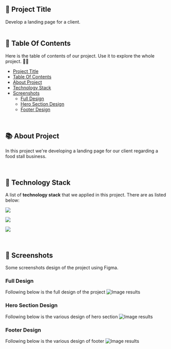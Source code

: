 <!-- START Project Title -->
## 📢 Project Title
Develop a landing page for a client.
<br /><br />
<!-- END Project Title -->

<!-- START Table Of Contents -->
## 📌 Table Of Contents
Here is the table of contents of our project. Use it to explore the whole project. 🛵💨

- [Project Title](#-project-title)
- [Table Of Contents](#-table-of-contents)
- [About Project](#-about-project)
- [Technology Stack](#-technology-stack)
- [Screenshots](#-screenshots)
  - [Full Design](#full-design)
  - [Hero Section Design](#hero-section-design)
  - [Footer Design](#footer-design)
<!-- - [References](#-references) -->

<a align="right" href="#-project-title">
  <img align="right" width="16" src="https://user-images.githubusercontent.com/92319348/202473243-8f547c67-ab8a-4fb1-821e-75e83ff6b097.png" />
</a>
<br />
<!-- END Table Of Contents -->

<!-- START About Project -->
## 📚 About Project
In this project we're developing a landing page for our client regarding a food stall business.

<!--
What we have done in the recent times:

1. **Header component**
   * [x] Design and create a header component. 
   * [x] Create a navigation for both mobile and desktop view.

2. **Hero component**
   * [x] Design and create a hero section.

3. **About component**
   * [X] Design and create an about section.

4. **Skill component**
   * [X] Design and create a skill section.

5. **Project component**
   * [X] Design and create a project section.

6. **Footer component**
   * [X] Design and create both footer section.
   * [X] Create a footnote inside footer section that include color gradient.
   
7. **Others**
   * [x] Manually store images via [Cloudinary](https://cloudinary.com/) and use it in the project.
   * [x] Add some typescript in page and components.
   * [x] Add smooth scroll from section to section.
-->

<a align="right" href="#-project-title">
  <img align="right" width="16" src="https://user-images.githubusercontent.com/92319348/202473243-8f547c67-ab8a-4fb1-821e-75e83ff6b097.png" />
</a>
<br />
<!-- END About Project -->

<!-- START Technology Stack -->
## 🚀 Technology Stack
A list of **technology stack** that we applied in this project. There are as listed below:

<p align="left">
  <a href="https://skillicons.dev">
    <img src="https://skillicons.dev/icons?i=html,css,javascript" />
  </a>
</p>
<p align="left">
  <a href="https://skillicons.dev">
    <img src="https://skillicons.dev/icons?i=react,nextjs,tailwind" />
  </a>
</p>
<p align="left">
  <a href="https://skillicons.dev">
    <img src="https://skillicons.dev/icons?i=figma,vscode" />
  </a>
</p>

<a align="right" href="#-project-title">
  <img align="right" width="16" src="https://user-images.githubusercontent.com/92319348/202473243-8f547c67-ab8a-4fb1-821e-75e83ff6b097.png" />
</a>
<br />
<!-- END Technology Stack -->

<!-- START Screenshots -->
## 📸 Screenshots
Some screenshots design of the project using Figma.

### Full Design
Following below is the full design of the project
<img alt="Image results" src="https://user-images.githubusercontent.com/92319348/211504459-5a07ea55-3ffa-4c30-a54c-9c40a55ed785.jpg">

### Hero Section Design
Following below is the various design of hero section
<img alt="Image results" src="https://user-images.githubusercontent.com/92319348/208910563-e6b86b1a-6d88-471a-ad4a-e633825f65ac.jpg">

### Footer Design
Following below is the various design of footer
<img alt="Image results" src="https://user-images.githubusercontent.com/92319348/208910800-676d15af-06a3-4b82-83a6-44a9cc61dedb.jpg">

<a align="right" href="#-project-title">
  <img align="right" width="16" src="https://user-images.githubusercontent.com/92319348/202473243-8f547c67-ab8a-4fb1-821e-75e83ff6b097.png" />
</a>

<br />
<!-- END Screenshots -->

<!-- START References
## 🔎 References
This is a list of references that we found quite helpful in the contribution to this project.
1. [Unsplash API Documentation](https://unsplash.com/documentation) 
2. [How To Multi Fetch API](https://stackoverflow.com/questions/46241827/fetch-api-requesting-multiple-get-requests)
 
<a align="right" href="#-project-title">
  <img align="right" width="16" src="https://user-images.githubusercontent.com/92319348/202473243-8f547c67-ab8a-4fb1-821e-75e83ff6b097.png" />
</a>
END References -->

